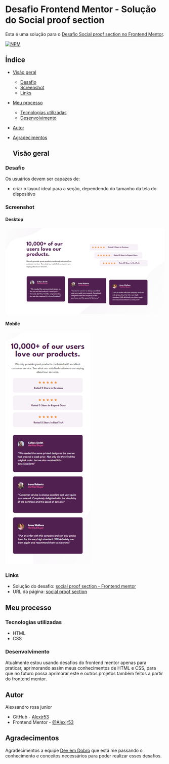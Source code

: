 # Desafio Frontend Mentor - Solução do Social proof section

Esta é uma solução para o [Desafio Social proof section no Frontend Mentor](https://www.frontendmentor.io/challenges/social-proof-section-6e0qTv_bA).

[![NPM](https://img.shields.io/bower/l/MI)](https://github.com/Alexjr53/social-proof-section/blob/main/LICENSE)

## Índice

- [Visão geral](#visão-geral)
  - [Desafio](#desafio)
  - [Screenshot](#screenshot)
  - [Links](#links)
- [Meu processo](#meu-processo)
  - [Tecnologias utilizadas](#tecnologias-utilizadas)
  - [Desenvolvimento](#desenvolvimento)
- [Autor](#autor)
- [Agradecimentos](#agradecimentos)

  ## Visão geral

### Desafio

Os usuários devem ser capazes de:

- criar o layout ideal para a seção, dependendo do tamanho da tela do dispositivo

### Screenshot
#### Desktop
![social proof section](src/design/screenshot-desktop.png)

#### Mobile
![social proof section](src/design/screenshot-mobile.png)

### Links

- Solução do desafio: [social proof section - Frontend mentor](https://www.frontendmentor.io/solutions/social-proof-section-F0UkttKoKD)
- URL da página: [social proof section](https://alexjr53.github.io/social-proof-section/) 

## Meu processo

### Tecnologias utilizadas

- HTML
- CSS

### Desenvolvimento

Atualmente estou usando desafios do frontend mentor apenas para praticar, aprimorando assim meus conhecimentos de HTML e CSS, para que no futuro possa aprimorar este e outros projetos também feitos a partir do frontend mentor.

## Autor
Alexsandro rosa junior

- GitHub - [Alexjr53](https://github.com/Alexjr53)
- Frontend Mentor - [@Alexjr53](https://www.frontendmentor.io/profile/Alexjr53)

## Agradecimentos
Agradecimentos a equipe [Dev em Dobro](https://www.instagram.com/devemdobro/) que está me passando o conhecimento e conceitos necessários para poder realizar esses desafios.
